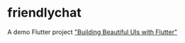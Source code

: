 # friendlychat

A demo Flutter project ["Building Beautiful UIs with Flutter"](https://codelabs.developers.google.com/codelabs/flutter/index.html)

